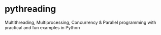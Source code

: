 # pythreading
Multithreading, Multiprocessing, Concurrency &amp; Parallel programming with practical and fun examples in Python
